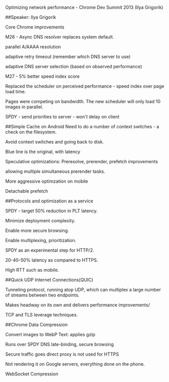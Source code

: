 Optimizing network performance - Chrome Dev Summit 2013 (Ilya Grigorik)

##Speaker: Ilya Grigorik

Core Chrome improvements

M26 - Async DNS resolver replaces system default.

parallel A/AAAA resolution

adaptive retry timeout (remember which DNS server to use)

adaptive DNS server selection (based on observed performance)

M27 - 5% better speed index score

Replaced the scheduler on perceived performance - speed index over page load time.

Pages were competing on bandwidth. The new scheduler will only load 10 images in parallel.

SPDY - send priorities to server - won't delay on client

##Simple Cache on Android
Need to do a number of context switches - a check on the filesystem.

Avoid context switches and going back to disk.

Blue line is the original, with latency

Speculative optimizations: Preresolve, prerender, prefetch improvements

allowing multiple simultaneous prerender tasks.

More aggressive optimzation on mobile

Detachable prefetch


##Protocols and optimization as a service

SPDY - target 50% reduction in PLT latency.

Minimize deployment complexity.

Enable more secure browsing.

Enable multiplexing, prioritization.

SPDY as an experimental step for HTTP/2.

20-40-50% latency as compared to HTTPS.

High RTT such as mobile.

##Quick UDP Internet Connections(QUIC)

Tunneling protocol, running atop UDP, which can multiplex a large number of streams between two endpoints.

Makes headway on its own and delivers performance improvements/

TCP and TLS leverage techniques.

##Chrome Data Compression

Convert images to WebP
Text: applies gzip

Runs over SPDY
DNS late-binding, secure browsing

Secure traffic goes direct
proxy is not used for HTTPS

Not rendering it on Google servers, everything done on the phone.

WebSocket Compression
